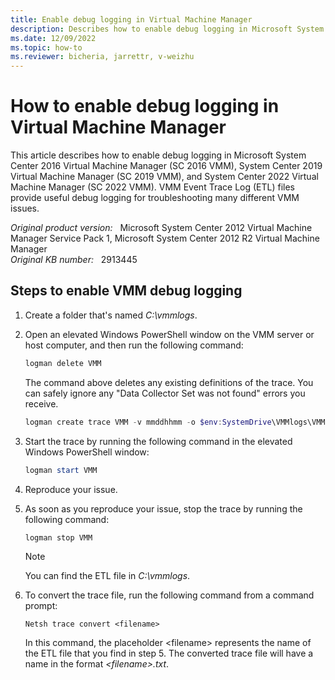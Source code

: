 ```yaml
---
title: Enable debug logging in Virtual Machine Manager
description: Describes how to enable debug logging in Microsoft System Center Virtual Machine Manager.
ms.date: 12/09/2022
ms.topic: how-to
ms.reviewer: bicheria, jarrettr, v-weizhu
---
```

# How to enable debug logging in Virtual Machine Manager

This article describes how to enable debug logging in Microsoft System Center 2016 Virtual Machine Manager (SC 2016 VMM), System Center 2019 Virtual Machine Manager (SC 2019 VMM), and System Center 2022 Virtual Machine Manager (SC 2022 VMM). VMM Event Trace Log (ETL) files provide useful debug logging for troubleshooting many different VMM issues.

_Original product version:_ &nbsp; Microsoft System Center 2012 Virtual Machine Manager Service Pack 1, Microsoft System Center 2012 R2 Virtual Machine Manager   
_Original KB number:_ &nbsp; 2913445

## Steps to enable VMM debug logging

1. Create a folder that's named *C:\vmmlogs*.

2. Open an elevated Windows PowerShell window on the VMM server or host computer, and then run the following command:

    ```powershell
    logman delete VMM
    ```

    The command above deletes any existing definitions of the trace. You can safely ignore any "Data Collector Set was not found" errors you receive.
    
    ```powershell
    logman create trace VMM -v mmddhhmm -o $env:SystemDrive\VMMlogs\VMMLog_$env:computername.ETL -cnf 01:00:00 -p Microsoft-VirtualMachineManager-Debug -nb 10 250 -bs 16 -max 512
    ```
3. Start the trace by running the following command in the elevated Windows PowerShell window:

    ```powershell
    logman start VMM
    ```
4. Reproduce your issue.

5. As soon as you reproduce your issue, stop the trace by running the following command:

    ```powershell
    logman stop VMM
    ```

    > [!NOTE]
    > You can find the ETL file in *C:\vmmlogs*.

6. To convert the trace file, run the following command from a command prompt:

    ```console
    Netsh trace convert <filename>
    ```

    In this command, the placeholder \<filename> represents the name of the ETL file that you find in step 5. The converted trace file will have a name in the format *\<filename>.txt*.
